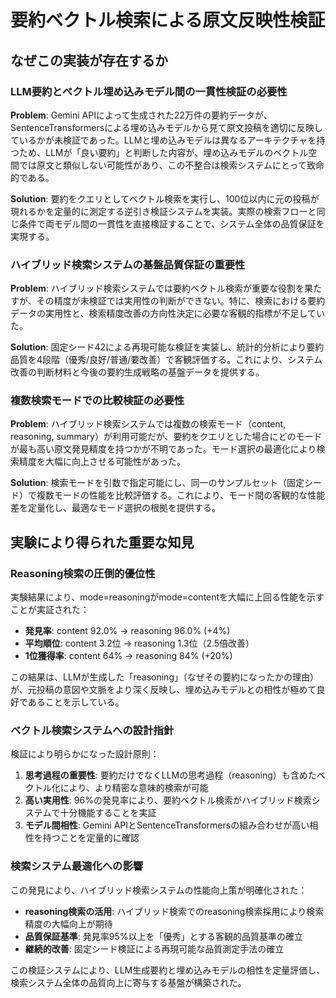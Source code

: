 # 要約ベクトル検索による原文反映性検証

## なぜこの実装が存在するか

### LLM要約とベクトル埋め込みモデル間の一貫性検証の必要性
**Problem**: Gemini APIによって生成された22万件の要約データが、SentenceTransformersによる埋め込みモデルから見て原文投稿を適切に反映しているかが未検証であった。LLMと埋め込みモデルは異なるアーキテクチャを持つため、LLMが「良い要約」と判断した内容が、埋め込みモデルのベクトル空間では原文と類似しない可能性があり、この不整合は検索システムにとって致命的である。

**Solution**: 要約をクエリとしてベクトル検索を実行し、100位以内に元の投稿が現れるかを定量的に測定する逆引き検証システムを実装。実際の検索フローと同じ条件で両モデル間の一貫性を直接検証することで、システム全体の品質保証を実現する。

### ハイブリッド検索システムの基盤品質保証の重要性
**Problem**: ハイブリッド検索システムでは要約ベクトル検索が重要な役割を果たすが、その精度が未検証では実用性の判断ができない。特に、検索における要約データの実用性と、検索精度改善の方向性決定に必要な客観的指標が不足していた。

**Solution**: 固定シード42による再現可能な検証を実装し、統計的分析により要約品質を4段階（優秀/良好/普通/要改善）で客観評価する。これにより、システム改善の判断材料と今後の要約生成戦略の基盤データを提供する。

### 複数検索モードでの比較検証の必要性
**Problem**: ハイブリッド検索システムでは複数の検索モード（content, reasoning, summary）が利用可能だが、要約をクエリとした場合にどのモードが最も高い原文発見精度を持つかが不明であった。モード選択の最適化により検索精度を大幅に向上させる可能性があった。

**Solution**: 検索モードを引数で指定可能にし、同一のサンプルセット（固定シード）で複数モードの性能を比較評価する。これにより、モード間の客観的な性能差を定量化し、最適なモード選択の根拠を提供する。

## 実験により得られた重要な知見

### Reasoning検索の圧倒的優位性
実験結果により、mode=reasoningがmode=contentを大幅に上回る性能を示すことが実証された：

- **発見率**: content 92.0% → reasoning 96.0% (+4%)
- **平均順位**: content 3.2位 → reasoning 1.3位（2.5倍改善）
- **1位獲得率**: content 64% → reasoning 84% (+20%)

この結果は、LLMが生成した「reasoning」（なぜその要約になったかの理由）が、元投稿の意図や文脈をより深く反映し、埋め込みモデルとの相性が極めて良好であることを示している。

### ベクトル検索システムへの設計指針
検証により明らかになった設計原則：

1. **思考過程の重要性**: 要約だけでなくLLMの思考過程（reasoning）も含めたベクトル化により、より精密な意味的検索が可能
2. **高い実用性**: 96%の発見率により、要約ベクトル検索がハイブリッド検索システムで十分機能することを実証
3. **モデル間相性**: Gemini APIとSentenceTransformersの組み合わせが高い相性を持つことを定量的に確認

### 検索システム最適化への影響
この発見により、ハイブリッド検索システムの性能向上策が明確化された：

- **reasoning検索の活用**: ハイブリッド検索でのreasoning検索採用により検索精度の大幅向上が期待
- **品質保証基準**: 発見率95%以上を「優秀」とする客観的品質基準の確立
- **継続的改善**: 固定シード検証による再現可能な品質測定手法の確立

この検証システムにより、LLM生成要約と埋め込みモデルの相性を定量評価し、検索システム全体の品質向上に寄与する基盤が構築された。